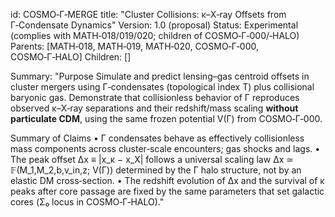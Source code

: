 id: COSMO‑Γ‑MERGE
title: "Cluster Collisions: κ–X‑ray Offsets from Γ‑Condensate Dynamics"
Version: 1.0 (proposal)
Status: Experimental (complies with MATH‑018/019/020; children of COSMO‑Γ‑000/‑HALO)
Parents: [MATH‑018, MATH‑019, MATH‑020, COSMO‑Γ‑000, COSMO‑Γ‑HALO]
Children: []

Summary: "Purpose
Simulate and predict lensing–gas centroid offsets in cluster mergers using Γ‑condensates (topological index T) plus collisional baryonic gas. Demonstrate that collisionless behavior of Γ reproduces observed κ–X‑ray separations and their redshift/mass scaling **without particulate CDM**, using the same frozen potential V(Γ) from COSMO‑Γ‑000.

Summary of Claims
• Γ condensates behave as effectively collisionless mass components across cluster‑scale encounters; gas shocks and lags.
• The peak offset Δx ≡ |x_κ − x_X| follows a universal scaling law Δx ≃ 𝔽(M_1,M_2,b,v_in,z; V(Γ)) determined by the Γ halo structure, not by an elastic DM cross‑section.
• The redshift evolution of Δx and the survival of κ peaks after core passage are fixed by the same parameters that set galactic cores (Σ₀ locus in COSMO‑Γ‑HALO)."
